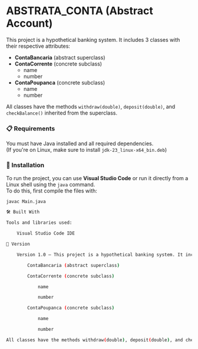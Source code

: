 # ABSTRATA_CONTA (Abstract Account)

This project is a hypothetical banking system. It includes 3 classes with their respective attributes:

- **ContaBancaria** (abstract superclass)
- **ContaCorrente** (concrete subclass)  
  - name  
  - number  
- **ContaPoupanca** (concrete subclass)  
  - name  
  - number  

All classes have the methods `withdraw(double)`, `deposit(double)`, and `checkBalance()` inherited from the superclass.

### 📋 Requirements

You must have Java installed and all required dependencies.  
(If you're on Linux, make sure to install `jdk-23_linux-x64_bin.deb`)

### 🔧 Installation

To run the project, you can use **Visual Studio Code** or run it directly from a Linux shell using the `java` command.  
To do this, first compile the files with:

```bash
javac Main.java

🛠️ Built With

Tools and libraries used:

    Visual Studio Code IDE

📌 Version

    Version 1.0 – This project is a hypothetical banking system. It includes 3 classes with their respective attributes:

        ContaBancaria (abstract superclass)

        ContaCorrente (concrete subclass)

            name

            number

        ContaPoupanca (concrete subclass)

            name

            number

All classes have the methods withdraw(double), deposit(double), and checkBalance() inherited from the superclass.
